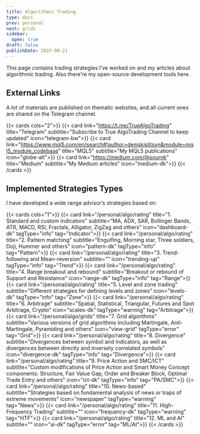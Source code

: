 ```yaml
---
title: Algorithmic Trading
type: docs
prev: personal
next: grids
sidebar:
  open: true
draft: false
publishDate: 2023-08-21
---
```


This page contains trading strategies I’ve worked on and my articles about algorithmic trading. Also there're my open-source development tools here.

## External Links

A lot of materials are published on thematic websites, and all current ones are shared on the Telegram channel.

{{< cards cols="2">}}
  {{< card link="https://t.me/TrueAlgoTrading" title="Telegram" subtitle="Subscribe to True AlgoTrading Channel to keep updated" icon="telegram-bw">}}
  {{< card link="https://www.mql5.com/en/search#!author=deniskislitsyn&module=mql5_module_codebase" title="MQL5" subtitle="My MQL5 publications" icon="globe-alt">}}
  {{< card link="https://medium.com/@sournk" title="Medium" subtitle="My Medium articles" icon="medium-dk">}}
{{< /cards >}}

## Implemented Strategies Types 

I have developed a wide range advisor’s strategies based on:

{{< cards cols="1">}}
  {{< card link="/personal/algo/rating" title="1. Standard and custom indicators" subtitle="MA, ADX, SAR, Bollinger Bands, ATR, MACD, RSI, Fractals, Alligator, ZigZag and others" icon="dashboard-dk" tagType="info" tag="Indicator">}}
  {{< card link="/personal/algo/rating" title="2. Pattern matching" subtitle="Engulfing, Morning star, Three soldiers, Doji, Hummer and others" icon="pattern-dk" tagType="info" tag="Pattern">}}
  {{< card link="/personal/algo/rating" title="3. Trend-following and Mean-reversion" subtitle="" icon="trending-up" tagType="info" tag="Trend">}}
  {{< card link="/personal/algo/rating" title="4. Range breakout and rebound" subtitle="Breakout or rebound of Support and Resistance" icon="range-dk" tagType="info" tag="Range">}}
  {{< card link="/personal/algo/rating" title="5. Level and zone trading" subtitle="Different strategies for defining levels and zones" icon="levels-dk" tagType="info" tag="Zone">}}
  {{< card link="/personal/algo/rating" title="6. Arbitrage" subtitle="Spatial, Statistical, Triangular, Futures and Spot Arbitrage, Crypto" icon="scales-dk" tagType="warning" tag="Arbitrage">}}
  {{< card link="/personal/algo/grids" title="7. Grid algorithms" subtitle="Various versions of grid algorithms including Martingale, Anti-Martingale, Pyramiding and others" icon="view-grid" tagType="error" tag="Grid">}}
  {{< card link="/personal/algo/rating" title="8. Divergence" subtitle="Divergences between symbol and indicators, as well as divergences between directly and inversely correlated symbols" icon="divergence-dk" tagType="info" tag="Divergence">}}
  {{< card link="/personal/algo/rating" title="9. Price Action and SMC/ICT" subtitle="Custom modifications of Price Action and Smart Money Concept components: Structure, Fair Value Gap, Order and Breaker Block, Optimal Trade Entry and others" icon="ict-dk" tagType="info" tag="PA/SMC">}}
  {{< card link="/personal/algo/rating" title="10. News-based" subtitle="Strategies based on fundamental analysis of news or traps of extreme movements" icon="newspaper" tagType="warning" tag="News">}}
  {{< card link="/personal/algo/rating" title="11. High-Frequency Trading" subtitle="" icon="frequency-dk" tagType="warning" tag="HTF">}}
  {{< card link="/personal/algo/rating" title="12. ML and AI" subtitle="" icon="ai-dk" tagType="error" tag="ML/AI">}}
{{< /cards >}}


